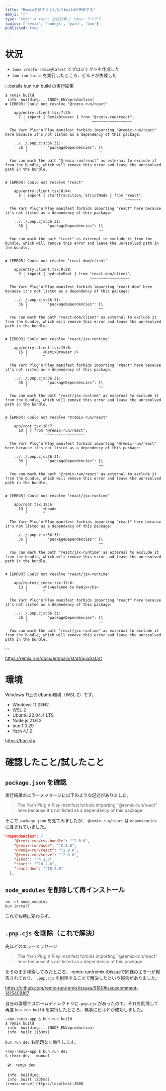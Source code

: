 ```yaml
---
title: "Remixを試そうとしたらbuildが失敗する"
emoji: "🥺"
type: "tech" # tech: 技術記事 / idea: アイデア
topics: ['remix', 'nodejs', 'yarn', 'bun']
published: true
---
```


# 状況

- `bunx create-remix@latest` でプロジェクトを作成した
- `bun run build` を実行したところ、ビルドが失敗した

:::details bun run build の実行結果
```
$ remix build
 info  building... (NODE_ENV=production)
✘ [ERROR] Could not resolve "@remix-run/react"

    app/entry.client.tsx:7:29:
      7 │ import { RemixBrowser } from "@remix-run/react";
        ╵                              ~~~~~~~~~~~~~~~~~~

  The Yarn Plug'n'Play manifest forbids importing "@remix-run/react" here because it's not listed as a dependency of this package:

    ../../.pnp.cjs:36:31:
      36 │         "packageDependencies": [\
         ╵                                ~~

  You can mark the path "@remix-run/react" as external to exclude it from the bundle, which will remove this error and leave the unresolved path in the bundle.


✘ [ERROR] Could not resolve "react"

    app/entry.client.tsx:8:44:
      8 │ import { startTransition, StrictMode } from "react";
        ╵                                             ~~~~~~~

  The Yarn Plug'n'Play manifest forbids importing "react" here because it's not listed as a dependency of this package:

    ../../.pnp.cjs:36:31:
      36 │         "packageDependencies": [\
         ╵                                ~~

  You can mark the path "react" as external to exclude it from the bundle, which will remove this error and leave the unresolved path in the bundle.


✘ [ERROR] Could not resolve "react-dom/client"

    app/entry.client.tsx:9:28:
      9 │ import { hydrateRoot } from "react-dom/client";
        ╵                             ~~~~~~~~~~~~~~~~~~

  The Yarn Plug'n'Play manifest forbids importing "react-dom" here because it's not listed as a dependency of this package:

    ../../.pnp.cjs:36:31:
      36 │         "packageDependencies": [\
         ╵                                ~~

  You can mark the path "react-dom/client" as external to exclude it from the bundle, which will remove this error and leave the unresolved path in the bundle.


✘ [ERROR] Could not resolve "react/jsx-runtime"

    app/entry.client.tsx:15:6:
      15 │       <RemixBrowser />
         ╵       ^

  The Yarn Plug'n'Play manifest forbids importing "react" here because it's not listed as a dependency of this package:

    ../../.pnp.cjs:36:31:
      36 │         "packageDependencies": [\
         ╵                                ~~

  You can mark the path "react/jsx-runtime" as external to exclude it from the bundle, which will remove this error and leave the unresolved path in the bundle.


✘ [ERROR] Could not resolve "@remix-run/react"

    app/root.tsx:10:7:
      10 │ } from "@remix-run/react";
         ╵        ~~~~~~~~~~~~~~~~~~

  The Yarn Plug'n'Play manifest forbids importing "@remix-run/react" here because it's not listed as a dependency of this package:

    ../../.pnp.cjs:36:31:
      36 │         "packageDependencies": [\
         ╵                                ~~

  You can mark the path "@remix-run/react" as external to exclude it from the bundle, which will remove this error and leave the unresolved path in the bundle.


✘ [ERROR] Could not resolve "react/jsx-runtime"

    app/root.tsx:19:6:
      19 │       <head>
         ╵       ^

  The Yarn Plug'n'Play manifest forbids importing "react" here because it's not listed as a dependency of this package:

    ../../.pnp.cjs:36:31:
      36 │         "packageDependencies": [\
         ╵                                ~~

  You can mark the path "react/jsx-runtime" as external to exclude it from the bundle, which will remove this error and leave the unresolved path in the bundle.


✘ [ERROR] Could not resolve "react/jsx-runtime"

    app/routes/_index.tsx:13:6:
      13 │       <h1>Welcome to Remix</h1>
         ╵       ^

  The Yarn Plug'n'Play manifest forbids importing "react" here because it's not listed as a dependency of this package:

    ../../.pnp.cjs:36:31:
      36 │         "packageDependencies": [\
         ╵                                ~~

  You can mark the path "react/jsx-runtime" as external to exclude it from the bundle, which will remove this error and leave the unresolved path in the bundle.
```
:::

https://remix.run/docs/en/main/start/quickstart

# 環境

Windows 11上のUbuntu環境（WSL 2）です。

- Windows 11 23H2
- WSL 2
- Ubuntu 22.04.4 LTS
- Node.js 21.6.2
- bun 1.0.29
- Yarn 4.1.0

https://bun.sh/

# 確認したこと/試したこと

## `package.json` を確認

実行結果のエラーメッセージに以下のような記述がありました。

> The Yarn Plug'n'Play manifest forbids importing "@remix-run/react" here because it's not listed as a dependency of this package:

そこで `package.json` を見てみましたが、 `@remix-run/react` は `dependencies` に含まれていました。

```json:package.json
"dependencies": {
    "@remix-run/css-bundle": "^2.8.0",
    "@remix-run/node": "^2.8.0",
    "@remix-run/react": "^2.8.0",
    "@remix-run/serve": "^2.8.0",
    "isbot": "^4.1.0",
    "react": "^18.2.0",
    "react-dom": "^18.2.0"
  },
```

## `node_modules` を削除して再インストール

```
rm -rf node_modules
bun install
```

これでも特に変わらず。

## `.pnp.cjs` を削除（これで解決）

先ほどのエラーメッセージ

> The Yarn Plug'n'Play manifest forbids importing "@remix-run/react" here because it's not listed as a dependency of this package:

をそのまま検索してみたところ、 remix-run/remix のissueで同様のエラーが報告されており、 `.pnp.cjs` を削除することで解決したという報告がありました。

https://github.com/remix-run/remix/issues/5180#issuecomment-1415408167

自分の環境ではホームディレクトリに`.pnp.cjs` があったので、それを削除して再度 `bun run build` を実行したところ、無事にビルドが成功しました。

```
~/my-remix-app $ bun run build
$ remix build
 info  building... (NODE_ENV=production)
 info  built (153ms)
```

`bun run dev` も問題なく動作します。

```
~/my-remix-app $ bun run dev
$ remix dev --manual

 💿  remix dev

 info  building...
 info  built (235ms)
[remix-serve] http://localhost:3000
```